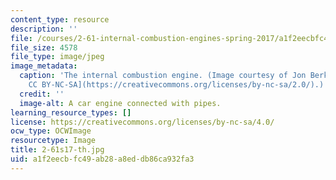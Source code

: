 ```yaml
---
content_type: resource
description: ''
file: /courses/2-61-internal-combustion-engines-spring-2017/a1f2eecbfc49ab28a8eddb86ca932fa3_2-61s17-th.jpg
file_size: 4578
file_type: image/jpeg
image_metadata:
  caption: 'The internal combustion engine. (Image courtesy of Jon Berkeley. [License:
    CC BY-NC-SA](https://creativecommons.org/licenses/by-nc-sa/2.0/).)'
  credit: ''
  image-alt: A car engine connected with pipes.
learning_resource_types: []
license: https://creativecommons.org/licenses/by-nc-sa/4.0/
ocw_type: OCWImage
resourcetype: Image
title: 2-61s17-th.jpg
uid: a1f2eecb-fc49-ab28-a8ed-db86ca932fa3
---
```

